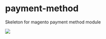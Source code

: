 payment-method
==============

Skeleton for magento payment method module

<img src="http://cdn.joxi.ru/uploads/prod/2014/06/24/564/db6/4796c6dc7722c3a1b9a8245ca7a4533c37d4af4c.png"/>